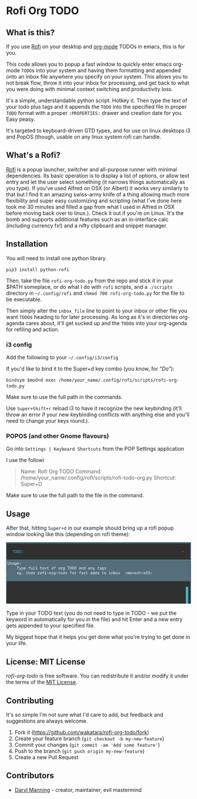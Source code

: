 # Rofi Org TODO

## What is this?

If you use [Rofi](https://github.com/davatorium/rofi) on your desktop and [org-mode](https://orgmode.org/) TODOs in emacs, this is for you.

This code allows you to popup a fast window to quickly enter emacs org-mode `TODO`s into your system and having them formatting and appended onto an inbox file anywhere you specify on your system. This allows you to not break flow, throw it into your inbox for processing, and get back to what you were doing with minimal context switching and productivity loss.

It's a simple, understandable python script. Hotkey it. Then type the text of your todo plus tags and it appends the `TODO` into the specified file in proper `TODO` format with a proper `:PROPERTIES:` drawer and creation date for you. Easy peasy.

It's targeted to keyboard-driven GTD types, and for use on linux desktops i3 and PopOS (though, usable on any linux system rofi can handle.

## What's a Rofi?

[Rofi](https://github.com/davatorium/rofi) is a popup launcher, switcher and all-purpose runner with minimal dependencies. Its basic operation is to display a list of options, or allow text entry and let the user select something (it narrows things automatically as you type). If you've used Alfred on OSX (or Albert) it works very similarly to that but I find it an amazing swiss-army knife of a thing allowing much more flexibility and super easy customizing and scripting (what I've done here took me 30 minutes and filled a gap from what I used in Alfred in OSX before moving back over to linux.). Check it out if you're on Linux. It's the bomb and supports additional features such as an in-interface calc (including currency fx!) and a nifty clipboard and snippet manager.

## Installation

You will need to install one python library.

```
pip3 install python-rofi
```

Then, take the file `rofi-org-todo.py` from the repo and stick it in your $PATH someplace, or do what I do with `rofi` scripts, and  a `./scripts` directory in `~/.config/rofi` and `chmod 700 rofi-org-todo.py` for the file to be executable.

Then simply alter the `inbox_file` line to point to your inbox or other file you want `TODO`s heading to for later processing. As long as it's in directories org-agenda cares about, it'll get sucked up and the `TODO`s into your org-agenda for refiling and action.

### i3 config

Add the following to your `~/.config/i3/config`

If you'd like to bind it to the Super+d key combo (you know, for *"Do"*):

```
bindsym $mod+d exec /home/your_name/.config/rofi/scripts/rofi-org-todo.py
```

Make sure to use the full path in the commands.

Use `Super+Shift+r` reload i3 to have it recognize the new keybinding (it'll throw an error if your new keybinding conflicts with anything else and you'll need to change your keys round.).

### POPOS (and other Gnome flavours)

Go into `Settings | Keyboard Shortcuts` from the POP Settings application 

I use the followi

> Name:     Rofi Org TODO
> Command:  /home/your_name/.config/rofi/scripts/rofi-todo-org.py
> Shortcut: Super+D

Make sure to use the full path to the file in the command.

## Usage

After that, hitting `Super+d` in our example should bring up a rofi popup window looking like this (depending on rofi theme):

![Rofi popup window](./rofi-org-todo-popup.png)

Type in your TODO text (you do not need to type in TODO - we put the keyword in automatically for you in the file) and hit Enter and a new entry gets appended to your specified file.

My biggest hope that it helps you get done what you're trying to get done in your life.


## License: MIT License

*rofi-org-todo* is free software. You can redistribute it and/or modify it under the terms of the [MIT License](LICENSE).

## Contributing

It's so simple I'm not sure what I'd care to add, but feedback and suggestions are always welcome.

1. Fork it (<https://github.com/wakatara/rofi-org-todo/fork>)
2. Create your feature branch (`git checkout -b my-new-feature`)
3. Commit your changes (`git commit -am 'Add some feature'`)
4. Push to the branch (`git push origin my-new-feature`)
5. Create a new Pull Request

## Contributors

* [Daryl Manning](https://daryl.wakatara.com) - creator, maintainer, evil mastermind


